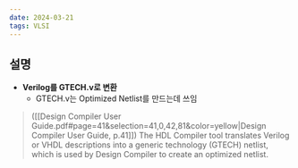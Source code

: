 ```yaml
---
date: 2024-03-21
tags: VLSI
---
```


## 설명

- **Verilog를 GTECH.v로 변환**
	- GTECH.v는 Optimized Netlist를 만드는데 쓰임

> ([[Design Compiler User Guide.pdf#page=41&selection=41,0,42,81&color=yellow|Design Compiler User Guide, p.41]])
> The HDL Compiler tool translates Verilog or VHDL descriptions into a generic technology (GTECH) netlist, which is used by Design Compiler to create an optimized netlist.
